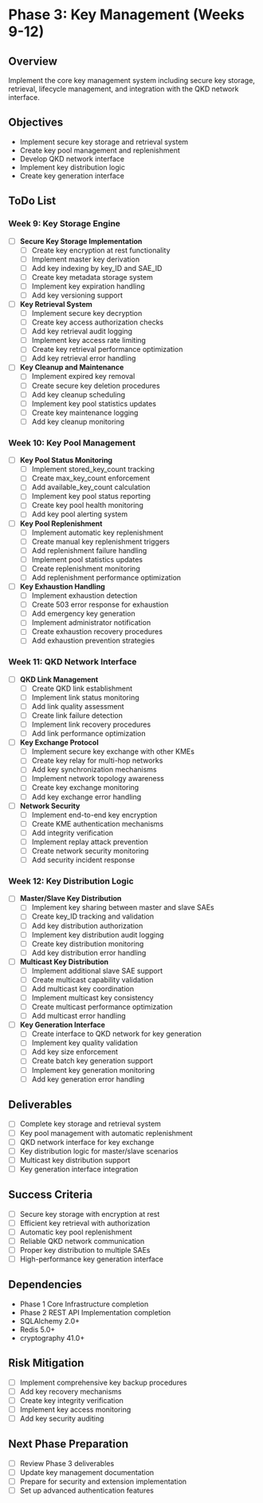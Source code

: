 # Phase 3: Key Management (Weeks 9-12)

## Overview
Implement the core key management system including secure key storage, retrieval, lifecycle management, and integration with the QKD network interface.

## Objectives
- Implement secure key storage and retrieval system
- Create key pool management and replenishment
- Develop QKD network interface
- Implement key distribution logic
- Create key generation interface

## ToDo List

### Week 9: Key Storage Engine
- [ ] **Secure Key Storage Implementation**
  - [ ] Create key encryption at rest functionality
  - [ ] Implement master key derivation
  - [ ] Add key indexing by key_ID and SAE_ID
  - [ ] Create key metadata storage system
  - [ ] Implement key expiration handling
  - [ ] Add key versioning support

- [ ] **Key Retrieval System**
  - [ ] Implement secure key decryption
  - [ ] Create key access authorization checks
  - [ ] Add key retrieval audit logging
  - [ ] Implement key access rate limiting
  - [ ] Create key retrieval performance optimization
  - [ ] Add key retrieval error handling

- [ ] **Key Cleanup and Maintenance**
  - [ ] Implement expired key removal
  - [ ] Create secure key deletion procedures
  - [ ] Add key cleanup scheduling
  - [ ] Implement key pool statistics updates
  - [ ] Create key maintenance logging
  - [ ] Add key cleanup monitoring

### Week 10: Key Pool Management
- [ ] **Key Pool Status Monitoring**
  - [ ] Implement stored_key_count tracking
  - [ ] Create max_key_count enforcement
  - [ ] Add available_key_count calculation
  - [ ] Implement key pool status reporting
  - [ ] Create key pool health monitoring
  - [ ] Add key pool alerting system

- [ ] **Key Pool Replenishment**
  - [ ] Implement automatic key replenishment
  - [ ] Create manual key replenishment triggers
  - [ ] Add replenishment failure handling
  - [ ] Implement pool statistics updates
  - [ ] Create replenishment monitoring
  - [ ] Add replenishment performance optimization

- [ ] **Key Exhaustion Handling**
  - [ ] Implement exhaustion detection
  - [ ] Create 503 error response for exhaustion
  - [ ] Add emergency key generation
  - [ ] Implement administrator notification
  - [ ] Create exhaustion recovery procedures
  - [ ] Add exhaustion prevention strategies

### Week 11: QKD Network Interface
- [ ] **QKD Link Management**
  - [ ] Create QKD link establishment
  - [ ] Implement link status monitoring
  - [ ] Add link quality assessment
  - [ ] Create link failure detection
  - [ ] Implement link recovery procedures
  - [ ] Add link performance optimization

- [ ] **Key Exchange Protocol**
  - [ ] Implement secure key exchange with other KMEs
  - [ ] Create key relay for multi-hop networks
  - [ ] Add key synchronization mechanisms
  - [ ] Implement network topology awareness
  - [ ] Create key exchange monitoring
  - [ ] Add key exchange error handling

- [ ] **Network Security**
  - [ ] Implement end-to-end key encryption
  - [ ] Create KME authentication mechanisms
  - [ ] Add integrity verification
  - [ ] Implement replay attack prevention
  - [ ] Create network security monitoring
  - [ ] Add security incident response

### Week 12: Key Distribution Logic
- [ ] **Master/Slave Key Distribution**
  - [ ] Implement key sharing between master and slave SAEs
  - [ ] Create key_ID tracking and validation
  - [ ] Add key distribution authorization
  - [ ] Implement key distribution audit logging
  - [ ] Create key distribution monitoring
  - [ ] Add key distribution error handling

- [ ] **Multicast Key Distribution**
  - [ ] Implement additional slave SAE support
  - [ ] Create multicast capability validation
  - [ ] Add multicast key coordination
  - [ ] Implement multicast key consistency
  - [ ] Create multicast performance optimization
  - [ ] Add multicast error handling

- [ ] **Key Generation Interface**
  - [ ] Create interface to QKD network for key generation
  - [ ] Implement key quality validation
  - [ ] Add key size enforcement
  - [ ] Create batch key generation support
  - [ ] Implement key generation monitoring
  - [ ] Add key generation error handling

## Deliverables
- [ ] Complete key storage and retrieval system
- [ ] Key pool management with automatic replenishment
- [ ] QKD network interface for key exchange
- [ ] Key distribution logic for master/slave scenarios
- [ ] Multicast key distribution support
- [ ] Key generation interface integration

## Success Criteria
- [ ] Secure key storage with encryption at rest
- [ ] Efficient key retrieval with authorization
- [ ] Automatic key pool replenishment
- [ ] Reliable QKD network communication
- [ ] Proper key distribution to multiple SAEs
- [ ] High-performance key generation interface

## Dependencies
- Phase 1 Core Infrastructure completion
- Phase 2 REST API Implementation completion
- SQLAlchemy 2.0+
- Redis 5.0+
- cryptography 41.0+

## Risk Mitigation
- [ ] Implement comprehensive key backup procedures
- [ ] Add key recovery mechanisms
- [ ] Create key integrity verification
- [ ] Implement key access monitoring
- [ ] Add key security auditing

## Next Phase Preparation
- [ ] Review Phase 3 deliverables
- [ ] Update key management documentation
- [ ] Prepare for security and extension implementation
- [ ] Set up advanced authentication features
